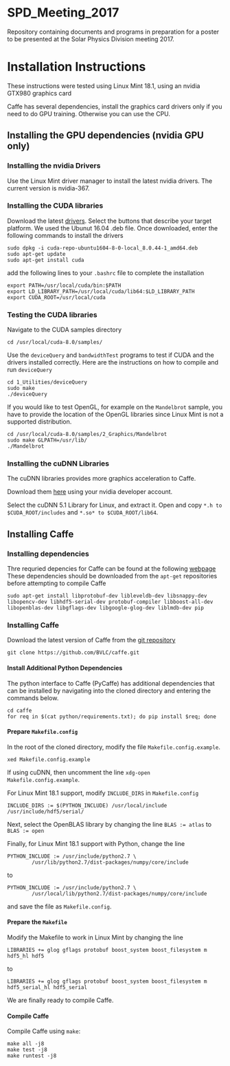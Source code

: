 # SPD_Meeting_2017
Repository containing documents and programs in preparation for a poster to be presented at the Solar Physics Division meeting 2017.

# Installation Instructions

These instructions were tested using Linux Mint 18.1, using an nvidia GTX980 graphics card

Caffe has several dependencies, install the graphics card drivers only if you need to do GPU training. Otherwise you can use the CPU.

## Installing the GPU dependencies (nvidia GPU only)
### Installing the nvidia Drivers
Use the Linux Mint driver manager to install the latest nvidia drivers. The current version is nvidia-367.

### Installing the CUDA libraries

Download the latest [drivers](https://developer.nvidia.com/cuda-downloads). Select the buttons that describe your target platform. We used the Ubunut 16.04 .deb file. Once downloaded, enter the following commands to install the drivers
```
sudo dpkg -i cuda-repo-ubuntu1604-8-0-local_8.0.44-1_amd64.deb
sudo apt-get update
sudo apt-get install cuda
```

add the following lines to your `.bashrc` file to complete the installation

```
export PATH=/usr/local/cuda/bin:$PATH
export LD_LIBRARY_PATH=/usr/local/cuda/lib64:$LD_LIBRARY_PATH
export CUDA_ROOT=/usr/local/cuda
```

### Testing the CUDA libraries
Navigate to the CUDA samples directory

`cd /usr/local/cuda-8.0/samples/`

Use the `deviceQuery` and `bandwidthTest` programs to test if CUDA and the drivers installed correctly. Here are the instructions on how to compile and run `deviceQuery`
```
cd 1_Utilities/deviceQuery
sudo make
./deviceQuery
```
If you would like to test OpenGL, for example on the `Mandelbrot` sample, you have to provide the location of the OpenGL libraries since Linux Mint is not a supported distribution.
```
cd /usr/local/cuda-8.0/samples/2_Graphics/Mandelbrot
sudo make GLPATH=/usr/lib/
./Mandelbrot
```
### Installing the cuDNN Libraries

The cuDNN libraries provides more graphics acceleration to Caffe.

Download them [here](https://developer.nvidia.com/rdp/cudnn-download) using your nvidia developer account.

Select the cuDNN 5.1 Library for Linux, and extract it. Open and copy `*.h to $CUDA_ROOT/includes` and `*.so* to $CUDA_ROOT/lib64`.

## Installing Caffe

### Installing dependencies
Thre requried depencies for Caffe can be found at the following [webpage](http://caffe.berkeleyvision.org/install_apt.html)
These dependencies should be downloaded from the `apt-get` repositories before attempting to compile Caffe
```
sudo apt-get install libprotobuf-dev libleveldb-dev libsnappy-dev libopencv-dev libhdf5-serial-dev protobuf-compiler libboost-all-dev libopenblas-dev libgflags-dev libgoogle-glog-dev liblmdb-dev pip
```

### Installing Caffe
Download the latest version of Caffe from the [git repository](https://github.com/BVLC/caffe)

`git clone https://github.com/BVLC/caffe.git`

#### Install Additional Python Dependencies

The python interface to Caffe (PyCaffe) has additional dependencies that can be installed by navigating into the cloned directory and entering the commands below.
```
cd caffe
for req in $(cat python/requirements.txt); do pip install $req; done
```

#### Prepare `Makefile.config`

In the root of the cloned directory, modify the file `Makefile.config.example`.
```
xed Makefile.config.example
```
If using cuDNN, then uncomment the line `xdg-open Makefile.config.example`.

For Linux Mint 18.1 support, modify `INCLUDE_DIRS` in `Makefile.config`

`INCLUDE_DIRS := $(PYTHON_INCLUDE) /usr/local/include /usr/include/hdf5/serial/`

Next, select the OpenBLAS library by changing the line
`BLAS := atlas`
to
`BLAS := open`

Finally, for Linux Mint 18.1 support with Python, change the line
```
PYTHON_INCLUDE := /usr/include/python2.7 \
		/usr/lib/python2.7/dist-packages/numpy/core/include
```
to
```
PYTHON_INCLUDE := /usr/include/python2.7 \
		/usr/local/lib/python2.7/dist-packages/numpy/core/include
```

and save the file as `Makefile.config`.

#### Prepare the `Makefile`

Modify the Makefile to work in Linux Mint by changing the line

`LIBRARIES += glog gflags protobuf boost_system boost_filesystem m hdf5_hl hdf5`

to

`LIBRARIES += glog gflags protobuf boost_system boost_filesystem m hdf5_serial_hl hdf5_serial`

We are finally ready to compile Caffe.

#### Compile Caffe

Compile Caffe using `make`:
```
make all -j8
make test -j8
make runtest -j8
```

